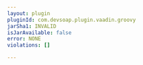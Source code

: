 ```yaml
---
layout: plugin
pluginId: com.devsoap.plugin.vaadin.groovy
jarSha1: INVALID
isJarAvailable: false
error: NONE
violations: []

---
```

